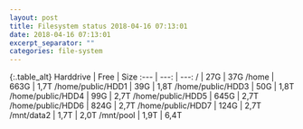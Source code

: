 ```yaml
---
layout: post
title: Filesystem status 2018-04-16 07:13:01
date: 2018-04-16 07:13:01
excerpt_separator: ""
categories: file-system
---
```

{:.table_alt}
Harddrive | Free | Size
:--- | ---: | ---:
/ | 27G | 37G
/home | 663G | 1,7T
/home/public/HDD1 | 39G | 1,8T
/home/public/HDD3 | 50G | 1,8T
/home/public/HDD4 | 99G | 2,7T
/home/public/HDD5 | 645G | 2,7T
/home/public/HDD6 | 824G | 2,7T
/home/public/HDD7 | 124G | 2,7T
/mnt/data2 | 1,7T | 2,0T
/mnt/pool | 1,9T | 6,4T
